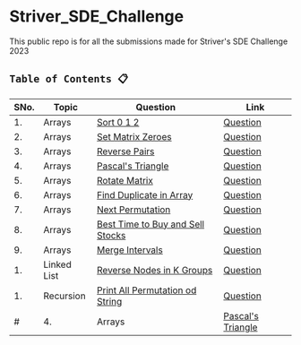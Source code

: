 # Striver_SDE_Challenge
This public repo is for all the submissions made for Striver's SDE Challenge 2023 


## `Table of Contents 📋`
| SNo. | **Topic** | **Question** | **Link**
| ---  | ---------    | ---------  | ---------
| 1.   | Arrays | [Sort 0 1 2](Arrays/Sort012.py) | [Question](https://www.codingninjas.com/codestudio/problems/sort-0-1-2_631055)
| 2.   | Arrays | [Set Matrix Zeroes](Arrays/SetMatrixZeroes.py) | [Question](https://www.codingninjas.com/codestudio/problems/set-matrix-zeros_3846774)
| 3.   | Arrays | [Reverse Pairs](Arrays/ReversePairs.py) | [Question](https://www.codingninjas.com/codestudio/problems/reverse-pairs_1112652)
| 4.   | Arrays | [Pascal's Triangle](Arrays/PascalsTriangle.py) | [Question](https://www.codingninjas.com/codestudio/problems/pascal-s-triangle_1089580)
| 5.   | Arrays | [Rotate Matrix](Arrays/RotateMatrix.py) | [Question](https://www.codingninjas.com/codestudio/problems/rotate-matrix_981260)
| 6.   | Arrays | [Find Duplicate in Array](Arrays/FindDuplicateInArray.py) | [Question](https://www.codingninjas.com/codestudio/problems/find-duplicate-in-array_1112602)
| 7.   | Arrays | [Next Permutation](Arrays/nextPermutation.py) | [Question](https://www.codingninjas.com/codestudio/problems/next-permutaion_893046)
| 8.   | Arrays | [Best Time to Buy and Sell Stocks](Arrays/bestTimeToBuyAndSellStock.py) | [Question](https://www.codingninjas.com/codestudio/problems/stocks-are-profitable_893405)
| 9.   | Arrays | [Merge Intervals](Arrays/mergeIntervals.py) | [Question](https://www.codingninjas.com/codestudio/problems/merge-intervals_699917)
| 1.   | Linked List | [Reverse Nodes in K Groups](Linked_List/ReverseNodesinKGroup.py) | [Question](https://www.codingninjas.com/codestudio/problems/reverse-blocks_763406)
| 1.   | Recursion | [Print All Permutation od String](Recursion/printAllPermutationsOfString.py) | [Question](https://www.codingninjas.com/codestudio/problems/print-permutations-string_758958?)
#| 4.   | Arrays | [Pascal's Triangle](Arrays/PascalsTriangle.py) | [Question](https://www.codingninjas.com/codestudio/problems/pascal-s-triangle_1089580)

